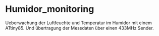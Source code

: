 # Humidor_monitoring
Ueberwachung der Luftfeuchte und Temperatur im Humidor mit einem ATtiny85. Und übertragung der Messdaten über einen 433MHz Sender.
